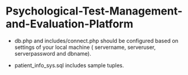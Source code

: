 # Psychological-Test-Management-and-Evaluation-Platform

* db.php and includes/connect.php should be configured based on settings of your local machine ( servername, serveruser, serverpassword and dbname).

* patient_info_sys.sql includes sample tuples.
